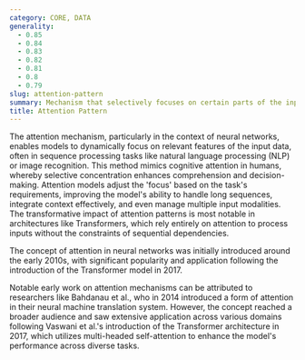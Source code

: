 ```yaml
---
category: CORE, DATA
generality:
  - 0.85
  - 0.84
  - 0.83
  - 0.82
  - 0.81
  - 0.8
  - 0.79
slug: attention-pattern
summary: Mechanism that selectively focuses on certain parts of the input data to improve processing efficiency and performance outcomes.
title: Attention Pattern
---
```


The attention mechanism, particularly in the context of neural networks, enables models to dynamically focus on relevant features of the input data, often in sequence processing tasks like natural language processing (NLP) or image recognition. This method mimics cognitive attention in humans, whereby selective concentration enhances comprehension and decision-making. Attention models adjust the 'focus' based on the task's requirements, improving the model's ability to handle long sequences, integrate context effectively, and even manage multiple input modalities. The transformative impact of attention patterns is most notable in architectures like Transformers, which rely entirely on attention to process inputs without the constraints of sequential dependencies.

The concept of attention in neural networks was initially introduced around the early 2010s, with significant popularity and application following the introduction of the Transformer model in 2017.

Notable early work on attention mechanisms can be attributed to researchers like Bahdanau et al., who in 2014 introduced a form of attention in their neural machine translation system. However, the concept reached a broader audience and saw extensive application across various domains following Vaswani et al.'s introduction of the Transformer architecture in 2017, which utilizes multi-headed self-attention to enhance the model's performance across diverse tasks.

